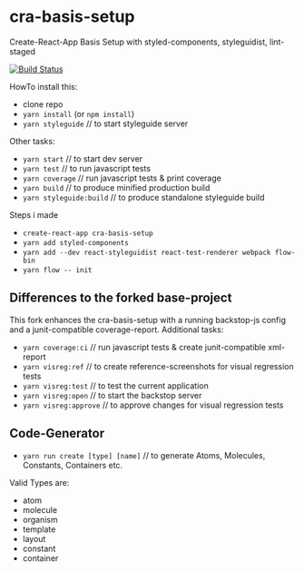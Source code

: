 # cra-basis-setup
Create-React-App Basis Setup with styled-components, styleguidist, lint-staged

[![Build Status](https://travis-ci.org/michaseel/cra-basis-setup.svg?branch=master)](https://travis-ci.org/michaseel/cra-basis-setup)



HowTo install this:
 - clone repo
 - `yarn install` (or `npm install`)
 - `yarn styleguide`  // to start styleguide server
 
Other tasks: 
- `yarn start` // to start dev server
- `yarn test`  // to run javascript tests
- `yarn coverage`  // run javascript tests & print coverage
- `yarn build` // to produce minified production build 
- `yarn styleguide:build` // to produce standalone styleguide build

Steps i made
* `create-react-app cra-basis-setup`
* `yarn add styled-components`
* `yarn add --dev react-styleguidist react-test-renderer webpack flow-bin`
* `yarn flow -- init`


## Differences to the forked base-project

This fork enhances the cra-basis-setup with a running backstop-js config and a junit-compatible coverage-report.
Additional tasks:

- `yarn coverage:ci`  // run javascript tests & create junit-compatible xml-report
- `yarn visreg:ref` // to create reference-screenshots for visual regression tests
- `yarn visreg:test` // to test the current application
- `yarn visreg:open` // to start the backstop server
- `yarn visreg:approve` // to approve changes for visual regression tests

## Code-Generator

- `yarn run create [type] [name]` // to generate Atoms, Molecules, Constants, Containers etc.

Valid Types are:
- atom
- molecule
- organism
- template
- layout
- constant
- container
